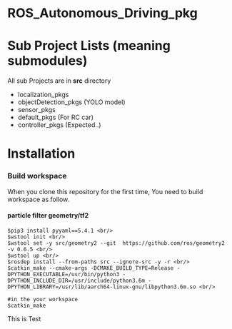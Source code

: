 # ROS_Autonomous_Driving_pkg

# Sub Project Lists (meaning submodules)
All sub Projects are in **src** directory
- localization_pkgs
- objectDetection_pkgs (YOLO model)
- sensor_pkgs
- default_pkgs (For RC car)
- controller_pkgs (Expected..)

# Installation
### Build workspace
When you clone this repository for the first time, You need to build workspace as follow.

#### particle filter geometry/tf2
```
$pip3 install pyyaml==5.4.1 <br/>
$wstool init <br/>
$wstool set -y src/geometry2 --git  https://github.com/ros/geometry2  -v 0.6.5 <br/>
$wstool up <br/>
$rosdep install --from-paths src --ignore-src -y -r <br/>
$catkin_make --cmake-args -DCMAKE_BUILD_TYPE=Release -DPYTHON_EXECUTABLE=/usr/bin/python3 -DPYTHON_INCLUDE_DIR=/usr/include/python3.6m -DPYTHON_LIBRARY=/usr/lib/aarch64-linux-gnu/libpython3.6m.so <br/>
```

```
#in the your workspace
$catkin_make
```

This is Test
